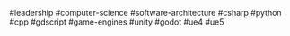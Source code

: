 #leadership #computer-science #software-architecture
#csharp #python #cpp #gdscript #game-engines #unity #godot #ue4 #ue5
